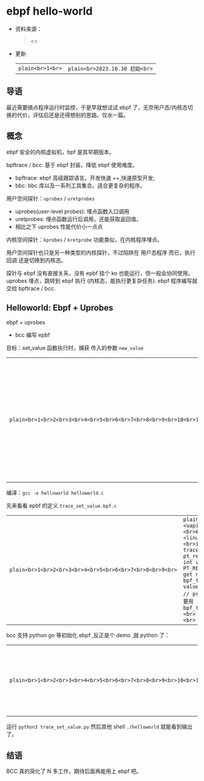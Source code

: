 

# ebpf hello-world

-   资料来源：
    
    > <>
    
-   更新
    
    |     |     |
    | --- | --- |
    | ```plain<br>1<br>``` | ```plain<br>2023.10.30 初始<br>``` |
    

## [](#%E5%AF%BC%E8%AF%AD "导语")导语

最近需要搞点程序运行时监控，于是早就想试试 ebpf 了，无奈用户态/内核态切换的代价，评估后还是还得想别的思路。仅水一篇。

## [](#%E6%A6%82%E5%BF%B5 "概念")概念

ebpf 安全的内核虚拟机，bpf 是其早期版本。

bpftrace / bcc: 基于 ebpf 封装，降低 ebpf 使用难度。

-   bpftrace: ebpf 高级跟踪语言。开发快速 ++,快速原型开发;
-   bbc: bbc 库以及一系列工具集合。适合更复杂的程序。

用户空间探针：`uprobes` / `uretprobes`

-   uprobes(user-level probes): 埋点函数入口调用
-   uretprobes: 埋点函数运行后调用，还能获取返回值。
-   相比之下 uprobes 性能代价小一点点

内核空间探针：`kprobes` / `kretprobe` 功能类似，在内核程序埋点。

用户空间探针也只是另一种类型的内核探针，不过陷阱在 用户态程序 而已，执行回调 还是切换到内核态。

探针与 ebpf 没有直接关系，没有 epbf 挂个 ko 也能运行，但一般会协同使用。uprobes 埋点，跳转到 ebpf 执行 (内核态，能执行更复杂任务). ebpf 程序编写就交给 bpftrace / bcc.

## [](#Helloworld-Ebpf-Uprobes "Helloworld: Ebpf + Uprobes")Helloworld: Ebpf + Uprobes

ebpf + uprobes

-   bcc 编写 epbf

目标：set\_value 函数执行时，捕获 传入的参数 `new_value`

|     |     |
| --- | --- |
| ```plain<br>1<br>2<br>3<br>4<br>5<br>6<br>7<br>8<br>9<br>10<br>11<br>12<br>13<br>14<br>15<br>16<br>17<br>18<br>19<br>20<br>``` | ```plain<br>#include <stdio.h><br>#include <time.h><br><br>int value;<br><br>void set_value(int new_value)<br>{<br>    value = new_value;<br>}<br><br>int main()<br>{<br>    int iterations = 1000000;<br><br>    for (int i = 0; i < iterations; i++)<br>    {<br>        set_value(i);<br>    }<br>    return 0;<br>}<br>``` |

编译：`gcc -o helloworld helloworld.c`

先来看看 epbf 的定义 `trace_set_value.bpf.c`

|     |     |
| --- | --- |
| ```plain<br>1<br>2<br>3<br>4<br>5<br>6<br>7<br>8<br>9<br>``` | ```plain<br>#include <uapi/linux/ptrace.h><br>#include <linux/limits.h><br><br>int trace_set_value(struct pt_regs *ctx) {<br>  int v = PT_REGS_RC(ctx); // get new_value<br>  bpf_trace_printk("set value to %d\\n", v); // print value // 输出要用 bpf_trace_printk<br><br>  return 0;<br>};<br>``` |

bcc 支持 python go 等初始化 ebpf ,反正是个 demo ,就 python 了：

|     |     |
| --- | --- |
| ```plain<br>1<br>2<br>3<br>4<br>5<br>6<br>7<br>8<br>9<br>10<br>11<br>12<br>13<br>14<br>15<br>16<br>17<br>18<br>19<br>``` | ```plain<br>from bcc import BPF, USDT<br><br># 读取 BPF 程序<br>with open("trace_set_value.bpf.c", "r") as f:<br>    program = f.read()<br><br># 加载 BPF 程序<br>bpf = BPF(text=program)<br># 加载 uprobe<br>bpf.attach_uprobe(name="./helloworld", sym="set_value", fn_name="trace_set_value")<br><br># 持续打印输出<br>while True:<br>    try:<br>        msg = bpf.trace_fields()<br>        msg = msg[-1]<br>        print(msg)<br>    except KeyboardInterrupt:<br>        exit()<br>``` |

运行 `python3 trace_set_value.py` 然后其他 shell `./helloworld` 就能看到输出了。

## [](#%E7%BB%93%E8%AF%AD "结语")结语

BCC 真的简化了 N 多工作，期待后面再能用上 ebpf 吧。
